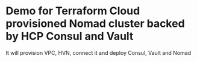 # Demo for Terraform Cloud provisioned Nomad cluster backed by HCP Consul and Vault

It will provision VPC, HVN, connect it and deploy Consul, Vault and Nomad
